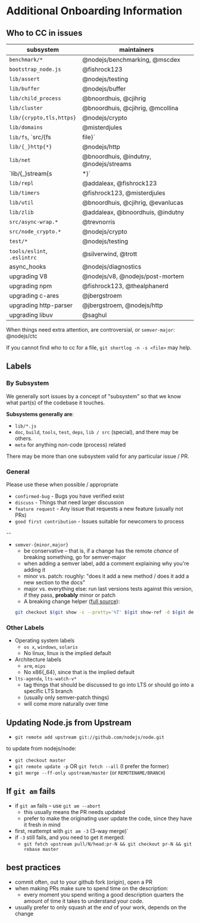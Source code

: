 # Additional Onboarding Information

## Who to CC in issues

| subsystem | maintainers |
| --- | --- |
| `benchmark/*` | @nodejs/benchmarking, @mscdex |
| `bootstrap_node.js` | @fishrock123 |
| `lib/assert` | @nodejs/testing |
| `lib/buffer` | @nodejs/buffer |
| `lib/child_process` | @bnoordhuis, @cjihrig |
| `lib/cluster` | @bnoordhuis, @cjihrig, @mcollina |
| `lib/{crypto,tls,https}` | @nodejs/crypto |
| `lib/domains` | @misterdjules |
| `lib/fs`, `src/{fs|file}` | @nodejs/fs |
| `lib/{_}http{*}` | @nodejs/http |
| `lib/net` | @bnoordhuis, @indutny, @nodejs/streams |
| `lib/{_}stream{s|*}` | @nodejs/streams |
| `lib/repl` | @addaleax, @fishrock123 |
| `lib/timers` | @fishrock123, @misterdjules |
| `lib/util` | @bnoordhuis, @cjihrig, @evanlucas |
| `lib/zlib` | @addaleax, @bnoordhuis, @indutny |
| `src/async-wrap.*` | @trevnorris |
| `src/node_crypto.*` | @nodejs/crypto |
| `test/*` | @nodejs/testing |
| `tools/eslint`, `.eslintrc` | @silverwind, @trott |
| async_hooks | @nodejs/diagnostics |
| upgrading V8 | @nodejs/v8, @nodejs/post-mortem |
| upgrading npm | @fishrock123, @thealphanerd |
| upgrading c-ares | @jbergstroem |
| upgrading http-parser | @jbergstroem, @nodejs/http |
| upgrading libuv | @saghul |


When things need extra attention, are controversial, or `semver-major`: @nodejs/ctc

If you cannot find who to cc for a file, `git shortlog -n -s <file>` may help.


## Labels

### By Subsystem

We generally sort issues by a concept of "subsystem" so that we know what part(s) of the codebase it touches.

**Subsystems generally are**:

* `lib/*.js`
* `doc`, `build`, `tools`, `test`, `deps`, `lib / src` (special), and there may be others.
* `meta` for anything non-code (process) related

There may be more than one subsystem valid for any particular issue / PR.


### General

Please use these when possible / appropriate

* `confirmed-bug` - Bugs you have verified exist
* `discuss` - Things that need larger discussion
* `feature request` - Any issue that requests a new feature (usually not PRs)
* `good first contribution` - Issues suitable for newcomers to process

--

* `semver-{minor,major}`
  * be conservative – that is, if a change has the remote *chance* of breaking something, go for semver-major
  * when adding a semver label, add a comment explaining why you're adding it
  * minor vs. patch: roughly: "does it add a new method / does it add a new section to the docs"
  * major vs. everything else: run last versions tests against this version, if they pass, **probably** minor or patch
  * A breaking change helper ([full source](https://gist.github.com/chrisdickinson/ba532fa0e4e243fb7b44)):
  ```sh
  git checkout $(git show -s --pretty='%T' $(git show-ref -d $(git describe --abbrev=0) | tail -n1 | awk '{print $1}')) -- test; make -j8 test
  ```


### Other Labels

* Operating system labels
  * `os x`, `windows`, `solaris`
  * No linux, linux is the implied default
* Architecture labels
  * `arm`, `mips`
  * No x86{_64}, since that is the implied default
* `lts-agenda`, `lts-watch-v*`
  * tag things that should be discussed to go into LTS or should go into a specific LTS branch
  * (usually only semver-patch things)
  * will come more naturally over time


## Updating Node.js from Upstream

* `git remote add upstream git://github.com/nodejs/node.git`

to update from nodejs/node:
* `git checkout master`
* `git remote update -p` OR `git fetch --all` (I prefer the former)
* `git merge --ff-only upstream/master` (or `REMOTENAME/BRANCH`)


## If `git am` fails

* if `git am` fails – use `git am --abort`
  * this usually means the PR needs updated
  * prefer to make the originating user update the code, since they have it fresh in mind
* first, reattempt with `git am -3` (3-way merge)`
* if `-3` still fails, and you need to get it merged:
  * `git fetch upstream pull/N/head:pr-N && git checkout pr-N && git rebase master`


## best practices

* commit often, out to your github fork (origin), open a PR
* when making PRs make sure to spend time on the description:
  * every moment you spend writing a good description quarters the amount of time it takes to understand your code.
* usually prefer to only squash at the *end* of your work, depends on the change
